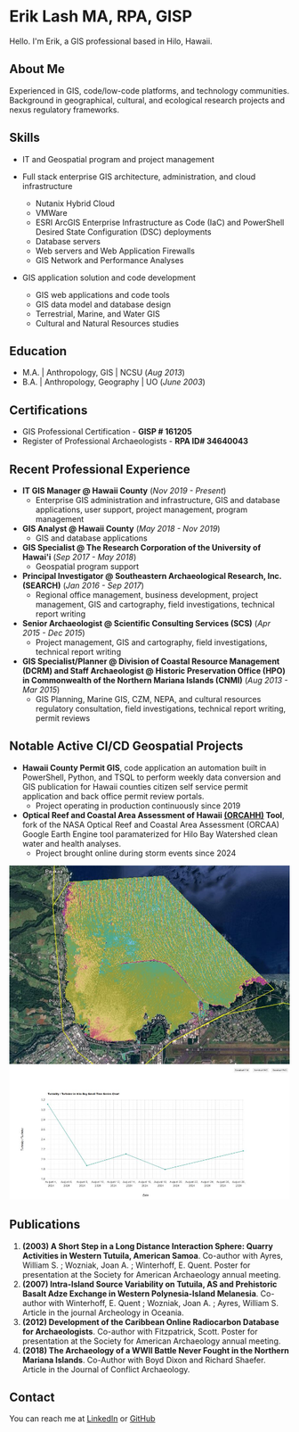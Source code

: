 # Erik Lash MA, RPA, GISP
Hello. I'm Erik, a GIS professional based in Hilo, Hawaii.

## About Me
Experienced in GIS, code/low-code platforms, and technology communities. Background in geographical, cultural, and ecological research projects and nexus regulatory frameworks.

## Skills
* IT and Geospatial program and project management
  
* Full stack enterprise GIS architecture, administration, and cloud infrastructure
  * Nutanix Hybrid Cloud
  * VMWare
  * ESRI ArcGIS Enterprise Infrastructure as Code (IaC) and PowerShell Desired State Configuration (DSC) deployments
  * Database servers
  * Web servers and Web Application Firewalls
  * GIS Network and Performance Analyses
* GIS application solution and code development
  * GIS web applications and code tools
  * GIS data model and database design
  * Terrestrial, Marine, and Water GIS
  * Cultural and Natural Resources studies
  
## Education							       		
* M.A. | Anthropology, GIS | NCSU (_Aug 2013_)
* B.A. | Anthropology, Geography | UO (_June 2003_)

## Certifications
* GIS Professional Certification - **GISP # 161205**
* Register of Professional Archaeologists - **RPA ID# 34640043**

## Recent Professional Experience
* **IT GIS Manager @ Hawaii County** (_Nov 2019 - Present_)
  * Enterprise GIS administration and infrastructure, GIS and database applications, user support, project management, program management
* **GIS Analyst @ Hawaii County** (_May 2018 - Nov 2019_)
  * GIS and database applications
* **GIS Specialist @ The Research Corporation of the University of Hawai'i** (_Sep 2017 - May 2018_)
  * Geospatial program support
* **Principal Investigator @ Southeastern Archaeological Research, Inc. (SEARCH)** (_Jan 2016 - Sep 2017_)
  * Regional office management, business development, project management, GIS and cartography, field investigations, technical report writing
* **Senior Archaeologist @ Scientific Consulting Services (SCS)** (_Apr 2015 - Dec 2015_)
  * Project management, GIS and cartography, field investigations, technical report writing
* **GIS Specialist/Planner @ Division of Coastal Resource Management (DCRM) and Staff Archaeologist @ Historic Preservation Office (HPO) in Commonwealth of the Northern Mariana Islands (CNMI)** (_Aug 2013 - Mar 2015_)
  * GIS Planning, Marine GIS, CZM, NEPA, and cultural resources regulatory consultation, field investigations, technical report writing, permit reviews

## Notable Active CI/CD Geospatial Projects
* **Hawaii County Permit GIS**, code application an automation built in PowerShell, Python, and TSQL to perform weekly data conversion and GIS publication for Hawaii counties citizen self service permit application and back office permit review portals.
  * Project operating in production continuously since 2019
* **Optical Reef and Coastal Area Assessment of Hawaii [(ORCAHH)](https://github.com/app-EL/ORCAAH) Tool**,  fork of the NASA Optical Reef and Coastal Area Assessment (ORCAA) Google Earth Engine tool paramaterized for Hilo Bay Watershed clean water and health analyses.
  * Project brought online during storm events since 2024

![Hilo Bay Turbidity Map](/assets/img/HiloBayTurbidityFNUMap.jpg)
![Hilo Bay Turbidity Time Series](/assets/img/HiloBayTurbidityTimeSeries.jpg)

## Publications
1. **(2003) A Short Step in a Long Distance Interaction Sphere: Quarry Activities in Western Tutuila, American Samoa**. Co-author with Ayres, William S.  ; Wozniak, Joan A. ; Winterhoff, E. Quent. Poster for presentation at the Society for American Archaeology annual meeting.
2. **(2007) Intra-Island Source Variability on Tutuila, AS and Prehistoric Basalt Adze Exchange in Western Polynesia-Island Melanesia**. Co-author with Winterhoff, E. Quent ; Wozniak, Joan A. ; Ayres, William S. Article in the journal Archeology in Oceania.
3. **(2012) Development of the Caribbean Online Radiocarbon Database for Archaeologists**. Co-author with Fitzpatrick, Scott. Poster for presentation at the Society for American Archaeology annual meeting.
4. **(2018) The Archaeology of a WWII Battle Never Fought in the Northern Mariana Islands**. Co-Author with Boyd Dixon and Richard Shaefer. Article in the Journal of Conflict Archaeology.

## Contact
You can reach me at [LinkedIn](https://www.linkedin.com/in/erik-lash/) or [GitHub](https://github.com/app-EL)

